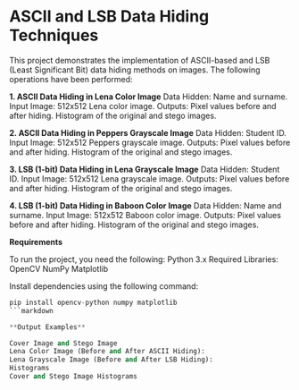 # ASCII and LSB Data Hiding Techniques

This project demonstrates the implementation of ASCII-based and LSB (Least Significant Bit) data hiding methods on images. The following operations have been performed:

**1. ASCII Data Hiding in Lena Color Image**
Data Hidden: Name and surname.
Input Image: 512x512 Lena color image.
Outputs:
Pixel values before and after hiding.
Histogram of the original and stego images.

**2. ASCII Data Hiding in Peppers Grayscale Image**
Data Hidden: Student ID.
Input Image: 512x512 Peppers grayscale image.
Outputs:
Pixel values before and after hiding.
Histogram of the original and stego images.

**3. LSB (1-bit) Data Hiding in Lena Grayscale Image**
Data Hidden: Student ID.
Input Image: 512x512 Lena grayscale image.
Outputs:
Pixel values before and after hiding.
Histogram of the original and stego images.

**4. LSB (1-bit) Data Hiding in Baboon Color Image**
Data Hidden: Name and surname.
Input Image: 512x512 Baboon color image.
Outputs:
Pixel values before and after hiding.
Histogram of the original and stego images.

**Requirements**

To run the project, you need the following:
Python 3.x
Required Libraries:
OpenCV
NumPy
Matplotlib

Install dependencies using the following command:
```python
pip install opencv-python numpy matplotlib
```markdown

**Output Examples**

Cover Image and Stego Image
Lena Color Image (Before and After ASCII Hiding):
Lena Grayscale Image (Before and After LSB Hiding):
Histograms
Cover and Stego Image Histograms

